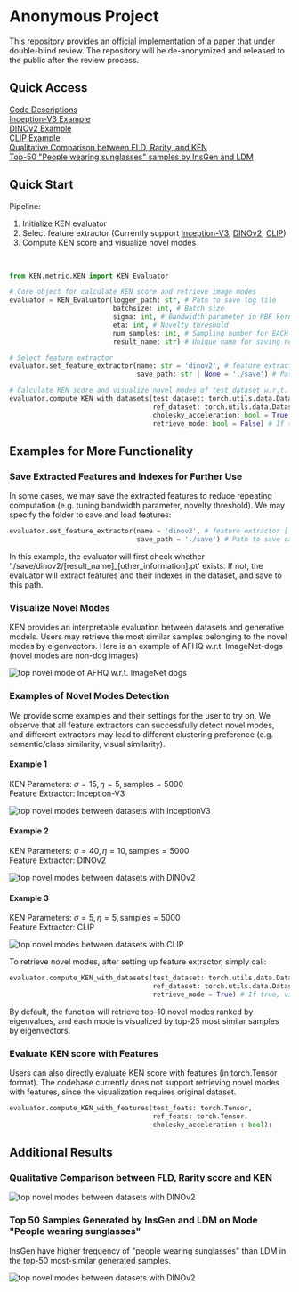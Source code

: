 # Anonymous Project

This repository provides an official implementation of a paper that under double-blind review. The repository will be de-anonymized and released to the public after the review process.

## Quick Access
[Code Descriptions](#quick-start) <br>
[Inception-V3 Example](#example-1) <br>
[DINOv2 Example](#example-2) <br>
[CLIP Example](#example-3) <br>
[Qualitative Comparison between FLD, Rarity, and KEN](#qualitative-comparison-between-fld-rarity-score-and-ken) <br>
[Top-50 "People wearing sunglasses" samples by InsGen and LDM](#top-50-samples-generated-by-insgen-and-ldm-on-mode-people-wearing-sunglasses)

## Quick Start
Pipeline:
<ol>
    <li> Initialize KEN evaluator </li>
    <li> Select feature extractor (Currently support <a href='https://arxiv.org/abs/1512.00567'> Inception-V3</a>, <a href='https://arxiv.org/abs/2304.07193'> DINOv2</a>, <a href='https://arxiv.org/abs/2103.00020'> CLIP</a>)
    <li> Compute KEN score and visualize novel modes </li>
</ol>

<br>

```python 
from KEN.metric.KEN import KEN_Evaluator

# Core object for calculate KEN score and retrieve image modes
evaluator = KEN_Evaluator(logger_path: str, # Path to save log file
                          batchsize: int, # Batch size
                          sigma: int, # Bandwidth parameter in RBF kernel
                          eta: int, # Novelty threshold
                          num_samples: int, # Sampling number for EACH distribution
                          result_name: str) # Unique name for saving results

# Select feature extractor
evaluator.set_feature_extractor(name: str = 'dinov2', # feature extractor ['inception', 'dinov2', 'clip']
                                save_path: str | None = './save') # Path to save calculated features for reuse

# Calculate KEN score and visualize novel modes of test_dataset w.r.t. ref_dataset
evaluator.compute_KEN_with_datasets(test_dataset: torch.utils.data.Dataset,
                                    ref_dataset: torch.utils.data.Dataset,
                                    cholesky_acceleration: bool = True, # If true, enable Cholesky acceleration
                                    retrieve_mode: bool = False) # If true, visualize top novel modes, save to './visuals/modes/' by default
```

## Examples for More Functionality
### Save Extracted Features and Indexes for Further Use
In some cases, we may save the extracted features to reduce repeating computation (e.g. tuning bandwidth parameter, novelty threshold). We may specify the folder to save and load features:
```python
evaluator.set_feature_extractor(name = 'dinov2', # feature extractor ['inception', 'dinov2', 'clip']
                                save_path = './save') # Path to save calculated features for reuse
```
In this example, the evaluator will first check whether './save/dinov2/[result_name]_[other_information].pt' exists. If not, the evaluator will extract features and their indexes in the dataset, and save to this path.

### Visualize Novel Modes
KEN provides an interpretable evaluation between datasets and generative models. Users may retrieve the most similar samples belonging to the novel modes by eigenvectors. Here is an example of AFHQ w.r.t. ImageNet-dogs (novel modes are non-dog images)

![top novel mode of AFHQ w.r.t. ImageNet dogs](./media/summary.png)
### Examples of Novel Modes Detection
We provide some examples and their settings for the user to try on. We observe that all feature extractors can successfully detect novel modes, and different extractors may lead to different clustering preference (e.g. semantic/class similarity, visual similarity).

#### Example 1

KEN Parameters: 
$\sigma=15, \eta=5, \text{samples}=5000$ <br>
Feature Extractor: Inception-V3

![top novel modes between datasets with InceptionV3](./media/afhq_wild_inception.001.png)

#### Example 2

KEN Parameters: 
$\sigma=40, \eta=10, \text{samples}=5000$ <br>
Feature Extractor: DINOv2

![top novel modes between datasets with DINOv2](./media/afhq_wild_dino.001.png)

#### Example 3

KEN Parameters: 
$\sigma=5, \eta=5, \text{samples}=5000$ <br>
Feature Extractor: CLIP

![top novel modes between datasets with CLIP](./media/afhq_wild_clip.001.png)

To retrieve novel modes, after setting up feature extractor, simply call:
```python
evaluator.compute_KEN_with_datasets(test_dataset: torch.utils.data.Dataset,
                                    ref_dataset: torch.utils.data.Dataset,
                                    retrieve_mode = True) # If true, visualize top novel modes, save to './visuals/modes/' by default
```
By default, the function will retrieve top-10 novel modes ranked by eigenvalues, and each mode is visualized by top-25 most similar samples by eigenvectors.

### Evaluate KEN score with Features
Users can also directly evaluate KEN score with features (in torch.Tensor format). The codebase currently does not support retrieving novel modes with features, since the visualization requires original dataset.
```python
evaluator.compute_KEN_with_features(test_feats: torch.Tensor, 
                                    ref_feats: torch.Tensor, 
                                    cholesky_acceleration : bool):
```

## Additional Results
### Qualitative Comparison between FLD, Rarity score and KEN
![top novel modes between datasets with DINOv2](./media/baseline.001.png)

### Top 50 Samples Generated by InsGen and LDM on Mode "People wearing sunglasses"
InsGen have higher frequency of "people wearing sunglasses" than LDM in the top-50 most-similar generated samples.

![top novel modes between datasets with DINOv2](./media/sunglasses.001.png)
